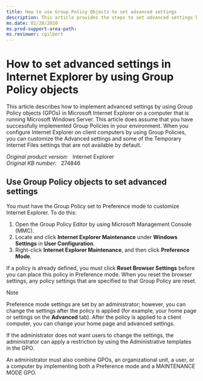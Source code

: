 ```yaml
---
title: How to use Group Policy Objects to set advanced settings
description: This article provides the steps to set advanced settings by using Group Policy objects (GPOs) in Microsoft Internet Explorer.
ms.date: 02/28/2020
ms.prod-support-area-path: 
ms.reviewer: cgilbert
---
```

# How to set advanced settings in Internet Explorer by using Group Policy objects

This article describes how to implement advanced settings by using Group Policy objects (GPOs) in Microsoft Internet Explorer on a computer that is running Microsoft Windows Server. This article does assume that you have successfully implemented Group Policies in your environment. When you configure Internet Explorer on client computers by using Group Policies, you can customize the Advanced settings and some of the Temporary Internet Files settings that are not available by default.

_Original product version:_ &nbsp; Internet Explorer  
_Original KB number:_ &nbsp; 274846

## Use Group Policy objects to set advanced settings

You must have the Group Policy set to Preference mode to customize Internet Explorer. To do this:

1. Open the Group Policy Editor by using Microsoft Management Console (MMC).
2. Locate and click **Internet Explorer Maintenance** under **Windows Settings** in **User Configuration**.
3. Right-click **Internet Explorer Maintenance**, and then click **Preference Mode**.

If a policy is already defined, you must click **Reset Browser Settings** before you can place this policy in Preference mode. When you reset the browser settings, any policy settings that are specified to that Group Policy are reset.

> [!NOTE]
> Preference mode settings are set by an administrator; however, you can change the settings after the policy is applied (for example, your home page or settings on the **Advanced** tab). After the policy is applied to a client computer, you can change your home page and advanced settings.

If the administrator does not want users to change the settings, the administrator can apply a restriction by using the Administrative templates in the GPO.

An administrator must also combine GPOs, an organizational unit, a user, or a computer by implementing both a Preference mode and a MAINTENANCE MODE GPO.
